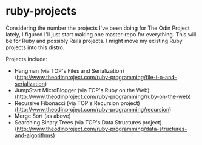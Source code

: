 # ruby-projects
Considering the number the projects I've been doing for The Odin Project lately, I figured I'll just start making one master-repo for everything. This will be for Ruby and possibly Rails projects. I might move my existing Ruby projects into this distro.

Projects include:
- Hangman (via TOP's Files and Serialization) (http://www.theodinproject.com/ruby-programming/file-i-o-and-serialization)
- JumpStart MicroBlogger (via TOP's Ruby on the Web) (http://www.theodinproject.com/ruby-programming/ruby-on-the-web)
- Recursive Fibonacci (via TOP's Recursion project) (http://www.theodinproject.com/ruby-programming/recursion)
- Merge Sort (as above)
- Searching Binary Trees (via TOP's Data Structures project) (http://www.theodinproject.com/ruby-programming/data-structures-and-algorithms)
